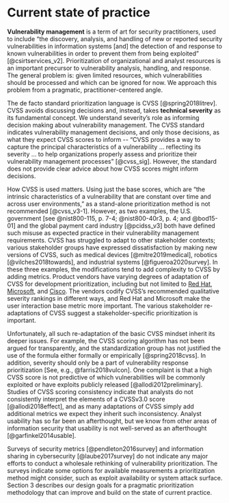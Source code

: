 

# Current state of practice

**Vulnerability management** is a term of art for security practitioners, used to include “the discovery, analysis, and handling of new or reported security vulnerabilities in information systems \[and\] the detection of and response to known vulnerabilities in order to prevent them from being exploited” [@csirtservices_v2]. Prioritization of organizational and analyst resources is an important precursor to vulnerability analysis, handling, and response. The general problem is: given limited resources, which vulnerabilities should be processed and which can be ignored for now. We approach this problem from a pragmatic, practitioner-centered angle.

The de facto standard prioritization language is CVSS [@spring2018litrev]. CVSS avoids discussing decisions and, instead, takes **technical severity** as its fundamental concept. We understand severity’s role as informing decision making about vulnerability management. The CVSS standard indicates vulnerability management decisions, and only those decisions, as what they expect CVSS scores to inform -- “CVSS provides a way to capture the principal characteristics of a vulnerability … reflecting its severity … to help organizations  properly assess and prioritize their vulnerability management processes” [@cvss_sig]. However, the standard does not provide clear advice about how CVSS scores might inform decisions.

How CVSS is used matters. Using just the base scores, which are “the intrinsic characteristics of a
vulnerability that are constant over time and across user environments,” as a stand-alone prioritization method is not recommended [@cvss_v3-1]. However, as two examples, the U.S. government [see @nist800-115, p. 7-4; @nist800-40r3, p. 4; and @bod15-01] and the global payment card industry [@pcidss_v3] both have defined such misuse as expected practice in their vulnerability management requirements. CVSS has struggled to adapt to other stakeholder contexts; various stakeholder groups have expressed dissatisfaction by making new versions of CVSS, such as medical devices [@mitre2019medical], robotics [@vilches2018towards], and industrial systems [@figueroa2020survey]. In these three examples, the modifications tend to add complexity to CVSS by adding metrics. Product vendors have varying degrees of adaptation of CVSS for development prioritization, including but not limited to [Red Hat](https://access.redhat.com/security/updates/classification), [Microsoft](https://www.microsoft.com/en-us/msrc/security-update-severity-rating-system), and [Cisco](https://tools.cisco.com/security/center/resources/security_vulnerability_policy.html#asr). The vendors codify CVSS’s recommended qualitative severity rankings in different ways, and Red Hat and Microsoft make the user interaction base metric more important. The various stakeholder re-adaptations of CVSS suggest a stakeholder-specific prioritization is important.

Unfortunately, all such re-adaptation of the basic CVSS mindset inherit its deeper issues. For example, the CVSS scoring algorithm has not been argued for transparently, and the standardization group has not justified the use of the formula either formally or empirically [@spring2018cvss]. In addition, severity should only be a part of vulnerability response prioritization [See, e.g., @farris2018vulcon]. One complaint is that a high CVSS score is not predictive of which vulnerabilities will be commonly exploited or have exploits publicly released [@allodi2012preliminary]. Studies of CVSS scoring consistency indicate that analysts do not consistently interpret the elements of a CVSSv3.0 score [@allodi2018effect], and as many adaptations of CVSS simply add additional metrics we expect they inherit such inconsistency. Analyst usability has so far been an afterthought, but we know from other areas of information security that usability is not well-served as an afterthought [@garfinkel2014usable].

Surveys of security metrics [@pendleton2016survey] and information sharing in cybersecurity [@laube2017survey] do not indicate any major efforts to conduct a wholesale rethinking of vulnerability prioritization. The surveys indicate some options for available measurements a prioritization method might consider, such as exploit availability or system attack surface.  Section 3 describes our design goals for a pragmatic prioritization methodology that can improve and build on the state of current practice.  
